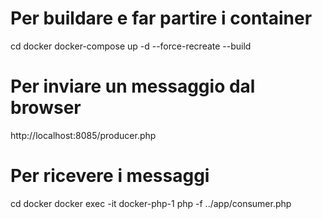 # Per buildare e far partire i container

cd docker
docker-compose up -d --force-recreate --build

# Per inviare un messaggio dal browser

http://localhost:8085/producer.php

# Per ricevere i messaggi

cd docker
docker exec -it docker-php-1 php -f ../app/consumer.php